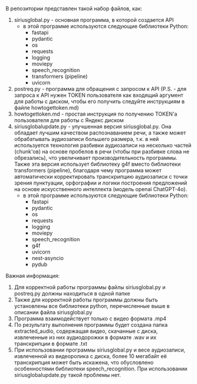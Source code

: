 В репозитории представлен такой набор файлов, как:
1) siriusglobal.py - основная программа, в которой создается API
   - в этой программе используются следующие библиотеки Python:
       - fastapi
       - pydantic
       - os
       - requests
       - logging
       - moviepy
       - speech_recognition
       - transformers (pipeline)
       - uvicorn
2) postreq.py - программа для обращения с запросом к API (P.S. - для запроса к API нужен TOKEN пользователя как входящий аргумент для работы с диском, чтобы его получить следуйте инструкциям в файле howtogettoken.md)
3) howtogettoken.md - простая инструкция по получению TOKEN'а пользователя для работы с Яндекс диском
4) siriusglobalupdate.py - улучшенная версия siriusglobal.py. Она обладает лучшим качеством распознаванием речи, а также может обрабатывать аудиозаписи большего размера, т.к. в ней используется технология разбивки аудиозаписи на несколько частей (chunk'ов) на основе пробелов в речи (чтобы при разбивке слова не обрезались), что увеличивает производительность программы. Также эта версия использует библиотеку g4f вместо библиотеки transformers (pipeline), благодаря чему программа может автоматически корректировать транскрипцию аудиозаписи с точки зрения пунктуации, орфографии и логики построения предложений на основе искусственного интеллекта (модель openai ChatGPT-4o).
   - в этой программе используются следующие библиотеки Python:
       - fastapi
       - pydantic
       - os
       - requests
       - logging
       - moviepy
       - speech_recognition
       - g4f
       - uvicorn
       - nest-asyncio
       - pydub

Важная информация:
1) Для корректной работы программы файлы siriusglobal.py и postreq.py должны находиться в одной папке
2) Также для корректной работы программы должны быть установлены все библиотеки python, перечисленные выше в описании файла siriusglobal.py 
3) Программа взаимодействует только с видео формата .mp4
4) По результату выполнения программы будет создана папка extracted_audio, содержащая видео, скачанные с диска, извлеченные из них аудиодорожки в формате .wav и их транскрипции в формате .txt
5) При использовании программы siriusglobal.py и весе аудиозаписи, извлеченной из видеоролика с диска, более 10 мегабайт её транскрипция может быть искажена, что обусловлено особенностями библиотеки speech_recognition. При использовании siriusglobalupdate.py такой проблемы нет.
